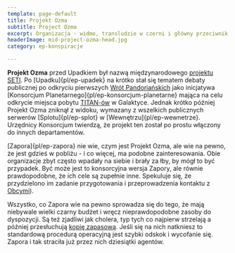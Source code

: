 ```yaml
---
template: page-default
title: Projekt Ozma
subtitle: Project Ozma
excerpt: Organizacja - widmo, transludzie w czerni i główny przeciwnik Zapory
headerImage: mid-project-ozma-head.jpg
category: ep-konspiracje

---
```

**Projekt Ozma** przed Upadkiem był nazwą międzynarodowego [projektu SETI](https://pl.wikipedia.org/Instytut_SETI). Po [Upadku]{pl/ep-upadek} na krótko stał się tematem debaty publicznej po odkryciu pierwszych [Wrót Pandoriańskich](#) jako inicjatywa [Konsorcjum Planetarnego]{pl/ep-konsorcjum-planetarne} mająca na celu odkrycie miejsca pobytu [TITAN-ów](#) w Galaktyce. Jednak krótko później Projekt Ozma zniknął z widoku, wymazany z wszelkich publicznych serwerów [Splotu]{pl/ep-splot} w [Wewnętrzu]{pl/ep-wewnetrze}. Urzędnicy Konsorcjum twierdzą, że projekt ten został po prostu włączony do innych departamentów.

[Zapora]{pl/ep-zapora} nie wie, czym jest Projekt Ozma, ale wie na pewno, że jest gdzieś w pobliżu - i co więcej, ma podobne zainteresowania. Obie organizacje zbyt często wpadały na siebie i brały za łby, by mógł to być przypadek. Być może jest to konsorcyjna wersja Zapory, ale równie prawdopodobne, że ich cele są zupełnie inne. Spekuluje się, że przydzielono im zadanie przygotowania i przeprowadzenia kontaktu z [Obcymi](#)).

Wszystko, co Zapora wie na pewno sprowadza się do tego, że mają niebywale wielki czarny budżet i wręcz nieprawdopodobne zasoby do dyspozycji. Są też zjadliwi jak cholera, typ tych co najpierw strzelają a później przesłuchują [kopię zapasową](#). Jeśli się na nich natkniesz to standardową procedurą operacyjną jest szybki odskok i wycofanie się. Zapora i tak straciła już przez nich dziesiątki agentów.

